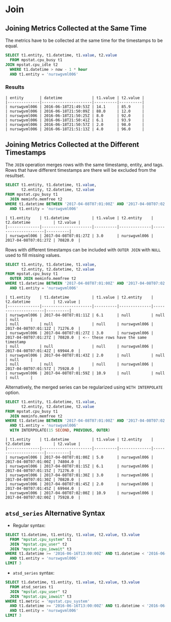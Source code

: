 # Join

## Joining Metrics Collected at the Same Time

The metrics have to be collected at the same time for the timestamps to be equal.

```sql
SELECT t1.entity, t1.datetime, t1.value, t2.value
  FROM mpstat.cpu_busy t1
JOIN mpstat.cpu_idle t2
  WHERE t1.datetime > now - 1 * hour
  AND t1.entity = 'nurswgvml006'
```

### Results

```ls
| entity       | datetime             | t1.value | t2.value |
|--------------|----------------------|----------|----------|
| nurswgvml006 | 2016-06-18T21:49:53Z | 14.1     | 85.9     |
| nurswgvml006 | 2016-06-18T21:50:09Z | 88.0     | 12.0     |
| nurswgvml006 | 2016-06-18T21:50:25Z | 8.0      | 92.0     |
| nurswgvml006 | 2016-06-18T21:50:41Z | 6.1      | 93.9     |
| nurswgvml006 | 2016-06-18T21:50:57Z | 2.0      | 98.0     |
| nurswgvml006 | 2016-06-18T21:51:13Z | 4.0      | 96.0     |
```

## Joining Metrics Collected at the Different Timestamps

The `JOIN` operation merges rows with the same timestamp, entity, and tags. Rows that have different timestamps are there will be excluded from the resultset.

```sql
SELECT t1.entity, t1.datetime, t1.value,
       t2.entity, t2.datetime, t2.value
FROM mpstat.cpu_busy t1
  JOIN meminfo.memfree t2
WHERE t1.datetime BETWEEN '2017-04-08T07:01:00Z' AND '2017-04-08T07:02:00Z'
  AND t1.entity = 'nurswgvml006'
```

```ls
| t1.entity    | t1.datetime          | t1.value | t2.entity    | t2.datetime          | t2.value |
|--------------|----------------------|----------|--------------|----------------------|----------|
| nurswgvml006 | 2017-04-08T07:01:27Z | 3.0      | nurswgvml006 | 2017-04-08T07:01:27Z | 70820.0  |
```

Rows with different timestamps can be included with `OUTER JOIN` with `NULL` used to fill missing values.

```sql
SELECT t1.entity, t1.datetime, t1.value,
       t2.entity, t2.datetime, t2.value
FROM mpstat.cpu_busy t1
  OUTER JOIN meminfo.memfree t2
WHERE t1.datetime BETWEEN '2017-04-08T07:01:00Z' AND '2017-04-08T07:02:00Z'
  AND t1.entity = 'nurswgvml006'
```

```ls
| t1.entity    | t1.datetime          | t1.value | t2.entity    | t2.datetime          | t2.value |
|--------------|----------------------|----------|--------------|----------------------|----------|
| nurswgvml006 | 2017-04-08T07:01:11Z | 6.1      | null         | null                 | null     |
| null         | null                 | null     | nurswgvml006 | 2017-04-08T07:01:12Z | 71276.0  |
| nurswgvml006 | 2017-04-08T07:01:27Z | 3.0      | nurswgvml006 | 2017-04-08T07:01:27Z | 70820.0  | <-- these rows have the same timestamp
| null         | null                 | null     | nurswgvml006 | 2017-04-08T07:01:42Z | 69944.0  |
| nurswgvml006 | 2017-04-08T07:01:43Z | 2.0      | null         | null                 | null     |
| null         | null                 | null     | nurswgvml006 | 2017-04-08T07:01:57Z | 75928.0  |
| nurswgvml006 | 2017-04-08T07:01:59Z | 10.9     | null         | null                 | null     |
```

Alternatively, the merged series can be regularized using `WITH INTERPOLATE` option.

```sql
SELECT t1.entity, t1.datetime, t1.value,
       t2.entity, t2.datetime, t2.value
FROM mpstat.cpu_busy t1
  JOIN meminfo.memfree t2
WHERE t1.datetime BETWEEN '2017-04-08T07:01:00Z' AND '2017-04-08T07:02:00Z'
  AND t1.entity = 'nurswgvml006'
  WITH INTERPOLATE(15 SECOND, PREVIOUS, OUTER)
```

```ls
| t1.entity    | t1.datetime          | t1.value | t2.entity    | t2.datetime          | t2.value |
|--------------|----------------------|----------|--------------|----------------------|----------|
| nurswgvml006 | 2017-04-08T07:01:00Z | 5.0      | nurswgvml006 | 2017-04-08T07:01:00Z | 74804.0  |
| nurswgvml006 | 2017-04-08T07:01:15Z | 6.1      | nurswgvml006 | 2017-04-08T07:01:15Z | 71276.0  |
| nurswgvml006 | 2017-04-08T07:01:30Z | 3.0      | nurswgvml006 | 2017-04-08T07:01:30Z | 70820.0  |
| nurswgvml006 | 2017-04-08T07:01:45Z | 2.0      | nurswgvml006 | 2017-04-08T07:01:45Z | 69944.0  |
| nurswgvml006 | 2017-04-08T07:02:00Z | 10.9     | nurswgvml006 | 2017-04-08T07:02:00Z | 75928.0  |
```

## `atsd_series` Alternative Syntax

* Regular syntax:

```sql
SELECT t1.datetime, t1.entity, t1.value, t2.value, t3.value
  FROM "mpstat.cpu_system" t1
  JOIN "mpstat.cpu_user" t2
  JOIN "mpstat.cpu_iowait" t3
WHERE t1.datetime >= '2016-06-16T13:00:00Z' AND t1.datetime < '2016-06-16T13:10:00Z'
  AND t1.entity = 'nurswgvml006'
LIMIT 3
```

* `atsd_series` syntax:

```sql
SELECT t1.datetime, t1.entity, t1.value, t2.value, t3.value
  FROM atsd_series t1
  JOIN "mpstat.cpu_user" t2
  JOIN "mpstat.cpu_iowait" t3
WHERE t1.metric = 'mpstat.cpu_system'
  AND t1.datetime >= '2016-06-16T13:00:00Z' AND t1.datetime < '2016-06-16T13:10:00Z'
  AND t1.entity = 'nurswgvml006'
LIMIT 3
```
